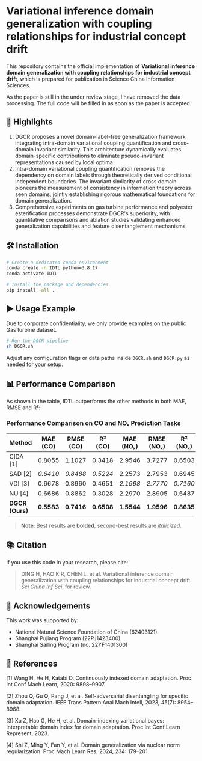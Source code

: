 # Variational inference domain generalization with coupling relationships for industrial concept drift

This repository contains the official implementation of **Variational inference domain generalization with coupling relationships for industrial concept drift**, which is prepared for publication in Science China Information Sciences.

As the paper is still in the under review stage, I have removed the data processing. The full code will be filled in as soon as the paper is accepted.

## 🚀 Highlights

1. DGCR proposes a novel domain-label-free generalization framework integrating intra-domain variational coupling quantification and cross-domain invariant similarity. This architecture dynamically evaluates domain-specific contributions to eliminate pseudo-invariant representations caused by local optima.
2. Intra-domain variational coupling quantification removes the dependency on domain labels through theoretically derived conditional independent boundaries. The invariant similarity of cross domain pioneers the measurement of consistency in information theory across seen domains, jointly establishing rigorous mathematical foundations for domain generalization.
3. Comprehensive experiments on gas turbine performance and polyester esterification processes demonstrate DGCR's superiority, with quantitative comparisons and ablation studies validating enhanced generalization capabilities and feature disentanglement mechanisms.

## 🛠️ Installation

```bash
# Create a dedicated conda environment
conda create -n IDTL python=3.8.17
conda activate IDTL

# Install the package and dependencies
pip install -all .
```

## ▶️ Usage Example

Due to corporate confidentiality, we only provide examples on the public Gas turbine dataset.

```bash
# Run the DGCR pipeline
sh DGCR.sh
```

Adjust any configuration flags or data paths inside `DGCR.sh` and `DGCR.py` as needed for your setup.


## 📊 Performance Comparison

As shown in the table, IDTL outperforms the other methods in both MAE, RMSE and R²:
### Performance Comparison on CO and NOₓ Prediction Tasks

| Method | MAE (CO) | RMSE (CO) | R² (CO) | MAE (NOₓ) | RMSE (NOₓ) | R² (NOₓ) |
|--------|----------|-----------|--------|------------|-------------|---------|
| CIDA [1] | 0.8055 | 1.1027 | 0.3418 | 2.9546 | 3.7277 | 0.6503 |
| SAD [2] | _0.6410_ | _0.8488_ | _0.5224_ | 2.2573 | 2.7953 | 0.6945 |
| VDI [3] | 0.6678 | 0.8960 | 0.4651 | _2.1998_ | _2.7770_ | _0.7160_ |
| NU [4] | 0.6686 | 0.8862 | 0.3028 | 2.2970 | 2.8905 | 0.6487 |
| **DGCR (Ours)** | **0.5583** | **0.7416** | **0.6508** | **1.5544** | **1.9596** | **0.8635** |

> **Note**: Best results are **bolded**, second-best results are _italicized_.

## 📚 Citation

If you use this code in your research, please cite:

> DING H, HAO K R, CHEN L, et al. Variational inference domain generalization with coupling relationships for industrial concept drift. *Sci China Inf Sci*, for review.

## 🙏 Acknowledgements

This work was supported by:

* National Natural Science Foundation of China (62403121)
* Shanghai Pujiang Program (22PJ1423400)
* Shanghai Sailing Program (no. 22YF1401300)
  
## 📕 References
[1] Wang H, He H, Katabi D. Continuously indexed domain adaptation. Proc Int Conf Mach Learn, 2020: 9898–9907.

[2] Zhou Q, Gu Q, Pang J, et al. Self-adversarial disentangling for specific domain adaptation. IEEE Trans Pattern Anal Mach Intell, 2023, 45(7): 8954–8968.

[3] Xu Z, Hao G, He H, et al. Domain-indexing variational bayes: Interpretable domain index for domain adaptation. Proc Int Conf Learn Represent, 2023.

[4] Shi Z, Ming Y, Fan Y, et al. Domain generalization via nuclear norm regularization. Proc Mach Learn Res, 2024, 234: 179–201.
